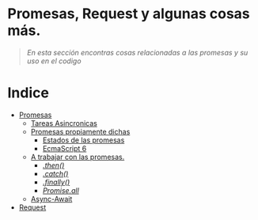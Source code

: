 # Promesas, Request y algunas cosas más.

> _En esta sección encontras cosas relacionadas a las promesas y su uso en el codigo_

# Indice 
- [Promesas](./Promesas.md "Se tenia que decír, y se dijo")
  - [Tareas Asincronicas](./Promesas.md/#primero-lo-primero-¿que-son-las-tareas-asyncronicas "Asinque?")
  - [Promesas propiamente dichas](./Promesas.md/#promesas-¿promesas "oh oh... estan para... ayudarnos?")
    - [Estados de las promesas](./Promesas.md/#estados-de-la-promesa "Posibles respuestas... damn")
    - [EcmaScript 6](./Promesas.md/#¿y-que-pasa-con-javascript "aah, ya entendí")
  - [A trabajar con las promesas.](./Promesas.md/#a-trabajar-con-promesas-¿cómo-lo-hago "mama mía!")
    - [_.then()_](./Promesas.md/#then ".entonces()")
    - [_.catch()_](./Promesas.md/#catch ".atrapar()")
    - [_.finally()_](./Promesas.md/#finally ".finalmente()")
    - [_Promise.all_](./Promesas.md/#promiseall)
  - [Async-Await](Promesas.md/#async-await)  
- [Request](./Request.md)
